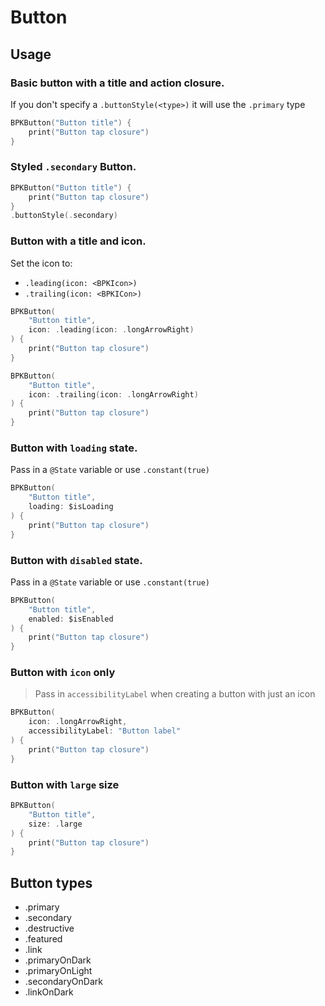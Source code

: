 # Button

## Usage

### Basic button with a title and action closure. 
If you don't specify a `.buttonStyle(<type>)` it will use the `.primary` type

```Swift
BPKButton("Button title") {
    print("Button tap closure")
}
```

### Styled `.secondary` Button.

```Swift 
BPKButton("Button title") {
    print("Button tap closure")
}
.buttonStyle(.secondary)
```

### Button with a title and icon. 

Set the icon to:
* `.leading(icon: <BPKIcon>)` 
* `.trailing(icon: <BPKICon>)`

```Swift
BPKButton(
    "Button title",
    icon: .leading(icon: .longArrowRight)
) {
    print("Button tap closure")
}

BPKButton(
    "Button title",
    icon: .trailing(icon: .longArrowRight)
) {
    print("Button tap closure")
}
```

### Button with `loading` state. 

Pass in a `@State` variable or use `.constant(true)` 

```Swift
BPKButton(
    "Button title",
    loading: $isLoading
) {
    print("Button tap closure")
}
```

### Button with `disabled` state. 

Pass in a `@State` variable or use `.constant(true)` 

```Swift
BPKButton(
    "Button title",
    enabled: $isEnabled
) {
    print("Button tap closure")
}
```

### Button with `icon` only
> Pass in `accessibilityLabel` when creating a button with just an icon

```Swift
BPKButton(
    icon: .longArrowRight,
    accessibilityLabel: "Button label"
) {
    print("Button tap closure")
}
```

### Button with `large` size

```Swift
BPKButton(
    "Button title",
    size: .large
) {
    print("Button tap closure")
}
```

## Button types

* .primary
* .secondary
* .destructive
* .featured
* .link
* .primaryOnDark
* .primaryOnLight
* .secondaryOnDark
* .linkOnDark